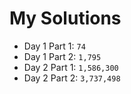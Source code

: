 # My Solutions

 - Day 1 Part 1: `74`
 - Day 1 Part 2: `1,795`
 - Day 2 Part 1: `1,586,300`
 - Day 2 Part 2: `3,737,498`

